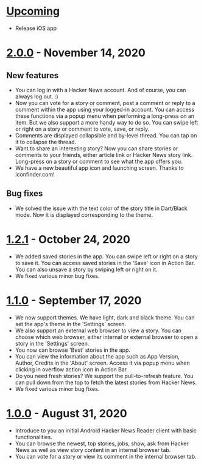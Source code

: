 # [Upcoming]

- Release iOS app

# [2.0.0] - November 14, 2020

## New features

- You can log in with a Hacker News account. And of course, you can always log
  out. :)
- Now you can vote for a story or comment, post a comment or reply to a comment
  within the app using your logged-in account. You can access these functions
via a popup menu when performing a long-press on an item.  But we also support
a more handy way to do so. You can swipe left or right on a story or comment to
vote, save, or reply.
- Comments are displayed collapsible and by-level thread. You can tap on it to
  collapse the thread.
- Want to share an interesting story? Now you can share stories or comments to
  your friends, either article link or Hacker News story link. Long-press on a
story or comment to see what the app offers you.
- We have a new beautiful app icon and launching screen. Thanks to
  iconfinder.com!

## Bug fixes

- We solved the issue with the text color of the story title in Dart/Black
  mode. Now it is displayed corresponding to the theme.

# [1.2.1] - October 24, 2020

- We added saved stories in the app. You can swipe left or right on a story to
  save it. You can access saved stories in the 'Save' icon in Action Bar. You
can also unsave a story by swiping left or right on it.
- We fixed various minor bug fixes.

# [1.1.0] - September 17, 2020

- We now support themes. We have light, dark and black theme. You can set the app's theme in the 'Settings' screen.
- We also support an external web browser to view a story. You can choose which
  web browser, either internal or external browser to open a story in the
'Settings' screen.
- You now can browse 'Best' stories in the app.
- You can view the information about the app such as App Version, Author,
  Credits in the 'About' screen. Access it via popup menu when clicking in overflow
action icon in Action Bar. 
- Do you need fresh stories? We support the pull-to-refresh feature. You can pull down from
  the top to fetch the latest stories from Hacker News.
- We fixed various minor bug fixes.

# [1.0.0] - August 31, 2020

- Introduce to you an initial Android Hacker News Reader client with basic functionalities.
- You can browse the newest, top stories, jobs, show, ask from Hacker News 
as well as view story content in an internal browser tab.
- You can vote for a story or view its comment in the internal browser tab.


[upcoming]: https://github.com/thuongleit/MinimalistHackerNews/compare/v2.0.0...HEAD
[2.0.0]: https://github.com/thuongleit/MinimalistHackerNews/compare/v1.2.1...v2.0.0
[1.2.1]: https://github.com/thuongleit/MinimalistHackerNews/compare/v1.1.0...v1.2.1
[1.1.0]: https://github.com/thuongleit/MinimalistHackerNews/compare/v1.0.0...v1.1.0
[1.0.0]: https://github.com/thuongleit/MinimalistHackerNews/releases/tag/v1.0.0
